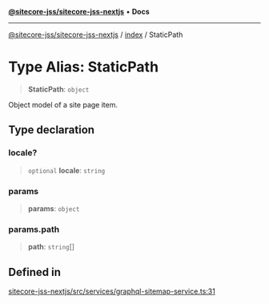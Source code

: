[**@sitecore-jss/sitecore-jss-nextjs**](../../README.md) • **Docs**

***

[@sitecore-jss/sitecore-jss-nextjs](../../README.md) / [index](../README.md) / StaticPath

# Type Alias: StaticPath

> **StaticPath**: `object`

Object model of a site page item.

## Type declaration

### locale?

> `optional` **locale**: `string`

### params

> **params**: `object`

### params.path

> **path**: `string`[]

## Defined in

[sitecore-jss-nextjs/src/services/graphql-sitemap-service.ts:31](https://github.com/Sitecore/jss/blob/2f7f8a3f57bf348df36eb566e1598f25fb4e1fd2/packages/sitecore-jss-nextjs/src/services/graphql-sitemap-service.ts#L31)
